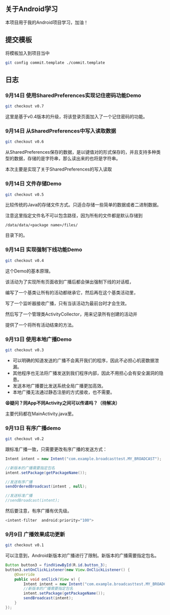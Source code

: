 ## 关于Android学习

本项目用于我的Android项目学习，加油！



## 提交模板

将模板加入到项目当中

```bash
git config commit.template ./commit.template
```



## 日志

### 9月14日 使用SharedPreferences实现记住密码功能Demo

```bash
git checkout v0.7
```

这里是基于v0.4版本的升级，将该登录页面加入了一个记住密码的功能。



### 9月14日 从SharedPreferences中写入读取数据

```bash
git checkout v0.6
```

从SharedPreferences保存的数据，是以键值对的形式保存的，并且支持多种类型的数据，存储的是字符串，那么读出来的也将是字符串。

本次主要是实现了关于SharedPreferences的写入读取



### 9月14日 文件存储Demo

```bash
git checkout v0.5
```

比较传统的Java的存储文件方式。只适合存储一些简单的数据或者二进制数据。

注意这里指定文件名不可以包含路径，因为所有的文件都是默认存储到

```
/data/data/<package name>/files/
```

目录下的。



### 9月14日 实现强制下线功能Demo

```bash
git checkout v0.4
```

这个Demo的基本原理。

该活动为了实现所有页面收到广播后都会弹出强制下线的对话框，

编写了一个基类让所有的活动都继承它，然后再在这个基类活动里，

写了一个监听器接收广播，只有当该活动为最前台时才会生效。

然后写了一个管理类ActivityCollector，用来记录所有创建的活动并

提供了一个将所有活动结束的方法。



### 9月13日 使用本地广播Demo

```bash
git checkout v0.3
```

- 可以明确的知道发送的广播不会离开我们的程序，因此不必担心机密数据泄漏。
- 其他程序也无法将广播发送到我们程序内部，因此不用担心会有安全漏洞的隐患。
- 发送本地广播要比发送系统全局广播更加高效。
- 本地广播无法通过静态注册的方式接收，也不需要。

**😫疑问？同App不同Activity之间可以传递吗？（待解决）**

主要代码都在MainActivity.java里。



### 9月13日 有序广播demo

```bash
git checkout v0.2
```

跟标准广播一致，只需要更改有序广播的发送方式：

```java
Intent intent = new Intent("com.example.broadcasttest.MY_BROADCAST");

//新版本的广播需要指定包名
intent.setPackage(getPackageName());

//发送有序广播
sendOrderedBroadcast(intent , null);

//发送标准广播
//sendBroadcast(intent);
```



然后要注意，有序广播有优先级。

```java
<intent-filter  android:priority="100">
```



### 9月9日 广播效果成功更新

```bash
git checkout v0.1
```

可以注意到，Android新版本对广播进行了限制。新版本的广播需要指定包名。

```java
Button button3 = findViewById(R.id.button_3);
button3.setOnClickListener(new View.OnClickListener() {
    @Override
    public void onClick(View v) {
        Intent intent = new Intent("com.example.broadcasttest.MY_BROADCAST");
        //新版本的广播需要指定包名
        intent.setPackage(getPackageName());
        sendBroadcast(intent);
    }
});
```



